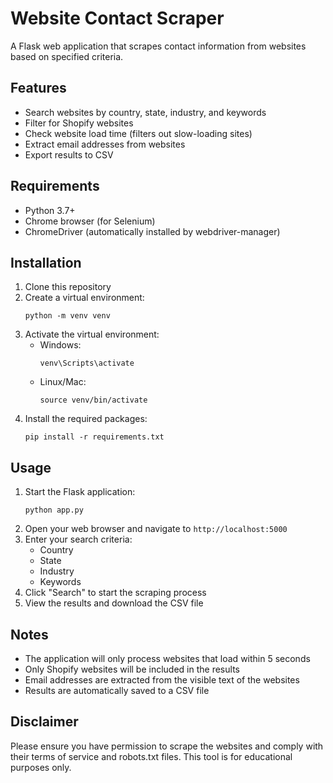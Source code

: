 # Website Contact Scraper

A Flask web application that scrapes contact information from websites based on specified criteria.

## Features

- Search websites by country, state, industry, and keywords
- Filter for Shopify websites
- Check website load time (filters out slow-loading sites)
- Extract email addresses from websites
- Export results to CSV

## Requirements

- Python 3.7+
- Chrome browser (for Selenium)
- ChromeDriver (automatically installed by webdriver-manager)

## Installation

1. Clone this repository
2. Create a virtual environment:
   ```
   python -m venv venv
   ```
3. Activate the virtual environment:
   - Windows:
     ```
     venv\Scripts\activate
     ```
   - Linux/Mac:
     ```
     source venv/bin/activate
     ```
4. Install the required packages:
   ```
   pip install -r requirements.txt
   ```

## Usage

1. Start the Flask application:
   ```
   python app.py
   ```
2. Open your web browser and navigate to `http://localhost:5000`
3. Enter your search criteria:
   - Country
   - State
   - Industry
   - Keywords
4. Click "Search" to start the scraping process
5. View the results and download the CSV file

## Notes

- The application will only process websites that load within 5 seconds
- Only Shopify websites will be included in the results
- Email addresses are extracted from the visible text of the websites
- Results are automatically saved to a CSV file

## Disclaimer

Please ensure you have permission to scrape the websites and comply with their terms of service and robots.txt files. This tool is for educational purposes only. 